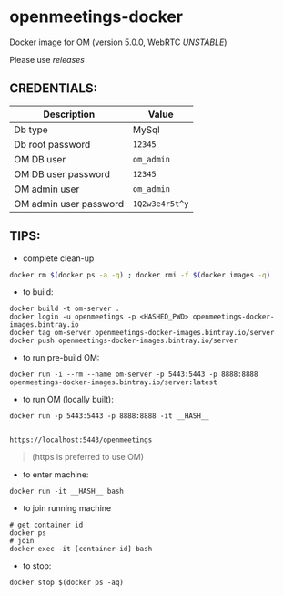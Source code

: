 # openmeetings-docker

Docker image for OM (version 5.0.0, WebRTC *UNSTABLE*)

Please use _releases_

## CREDENTIALS:

|Description|Value|
|-----------|-----|
|Db type| MySql|
|Db root password|`12345`|
|OM DB user|`om_admin`|
|OM DB user password|`12345`|
|OM admin user|`om_admin`|
|OM admin user password|`1Q2w3e4r5t^y`|


## TIPS:

* complete clean-up
```bash
docker rm $(docker ps -a -q) ; docker rmi -f $(docker images -q)
```

* to build: 
```
docker build -t om-server .
docker login -u openmeetings -p <HASHED_PWD> openmeetings-docker-images.bintray.io
docker tag om-server openmeetings-docker-images.bintray.io/server
docker push openmeetings-docker-images.bintray.io/server
```

* to run pre-build OM:
```
docker run -i --rm --name om-server -p 5443:5443 -p 8888:8888 openmeetings-docker-images.bintray.io/server:latest
```

* to run OM (locally built):
```
docker run -p 5443:5443 -p 8888:8888 -it __HASH__


https://localhost:5443/openmeetings
```
> (https is preferred to use OM)


* to enter machine:
```
docker run -it __HASH__ bash
```

* to join running machine
```
# get container id
docker ps
# join
docker exec -it [container-id] bash
```

* to stop:
```
docker stop $(docker ps -aq)
```
